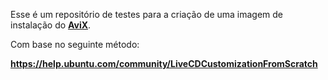 Esse é um repositório de testes para a criação de uma imagem de instalação do <a href="http://avix.sf.net" target="_blank"><b>AviX</b></a>.

Com base no seguinte método:

<b>https://help.ubuntu.com/community/LiveCDCustomizationFromScratch</b>
